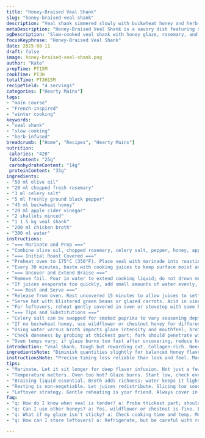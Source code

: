 ```yaml
---
title: "Honey-Braised Veal Shank"
slug: "honey-braised-veal-shank"
description: "Veal shank simmered slowly with buckwheat honey and herb-infused olive oil. Marinated hours, roasted covered then uncovered to build layers of flavor and gelatinous texture. Raspberry vinegar replaced with apple cider for sharper acidity. Mint swapped to rosemary for earthier herb notes. Garlic replaced by shallots for gentle sweetness. Slow braise with intermittent glazing for glossy finish. Adjust water and broth for pan juices. Cook time tuned by feel not clock. Serve sliced, bathing in reduced jus alongside lightly steamed green beans or carrots to balance richness."
metaDescription: "Honey-Braised Veal Shank is a savory dish featuring slow-cooked veal with a sweet honey glaze and earthy rosemary notes."
ogDescription: "Slow-cooked veal shank with honey glaze, rosemary, and apple cider vinegar brings depth to your table. Perfect for a hearty meal."
focusKeyphrase: "Honey-Braised Veal Shank"
date: 2025-08-11
draft: false
image: honey-braised-veal-shank.png
author: "Kate"
prepTime: PT15M
cookTime: PT3H
totalTime: PT3H15M
recipeYield: "4 servings"
categories: ["Hearty Mains"]
tags:
- "main course"
- "French-inspired"
- "winter cooking"
keywords:
- "veal shank"
- "slow cooking"
- "herb-infused"
breadcrumb: ["Home", "Recipes", "Hearty Mains"]
nutrition: 
 calories: "420"
 fatContent: "25g"
 carbohydrateContent: "14g"
 proteinContent: "35g"
ingredients:
- "50 ml olive oil"
- "20 ml chopped fresh rosemary"
- "3 ml celery salt"
- "5 ml freshly ground black pepper"
- "45 ml buckwheat honey"
- "20 ml apple cider vinegar"
- "2 shallots minced"
- "1 1.5 kg veal shank"
- "200 ml chicken broth"
- "300 ml water"
instructions:
- "=== Marinate and Prep ==="
- "Combine olive oil, chopped rosemary, celery salt, pepper, honey, apple cider vinegar, and minced shallots in bowl. Pour over veal shank. Cover and refrigerate 2 to 3 hours—longer for boldness but watch mint substitute's potency or rosemary will overpower. Pat shank dry before roasting; wet surface steams instead of browns."
- "=== Initial Roast Covered ==="
- "Preheat oven to 175°C (350°F). Place veal with marinade into roasting pan. Add chicken broth only. Cover tightly with foil to trap moisture and melt connective tissues slowly. Roast 1 hour 50 minutes. Spongy, yielding texture near bone signals collagen breakdown."
- "Every 30 minutes, baste with cooking juices to keep surface moist and honey caramelizing gently."
- "=== Uncover and Extend Braise ==="
- "Remove foil. Pour in water to extend cooking liquid; do not drown meat. Roast uncovered 1 hour 10 minutes, basting periodically. Visible reduction of liquid and surface tautness cues final stage. Skin begins sheen, sticky and set from honey glaze."
- "If juices evaporate too quickly, add small amounts of water evenly, avoiding dilution of flavors."
- "=== Rest and Serve ==="
- "Release from oven. Rest uncovered 15 minutes to allow juices to settle. Slice across grain; tender strands should fall apart subtly but hold shape. Pour pan juices liberally over slices."
- "Serve hot with blistered green beans or glazed carrots. Acid in vinegar cuts honey’s stickiness. Rosemary’s piney notes give earth balance. "
- "For leftovers, reheat gently covered in oven or stovetop with some broth to keep moist. Overheating dries meat."
- "=== Tips and Substitutions ==="
- "Celery salt can be swapped for smoked paprika to vary seasoning depth; elevates sweetness differently. Shallots add mellow background where garlic might dominate; swap carefully."
- "If no buckwheat honey, use wildflower or chestnut honey for different aroma but expect lighter color glaze."
- "Using water versus broth impacts glaze intensity and mouthfeel; broth fattiness draws richness from veal fat."
- "Check doneness by probing at thickest part; fork should penetrate with pleasant resistance but not mushy. Avoid undercooking connective tissues—they need time to break down."
- "Oven temps vary; if glaze burns too fast after uncovering, reduce heat slightly or tent loosely with foil."
introduction: "Veal shank, tough but rewarding cut. Collagen-rich. Needs low, slow fire, patience over speed. Honey glaze adds sticky-sweet punch tempered by herbs and acid. Rosemary picks through rustic richness better than mint’s brightness here. Apple cider vinegar sharper bite than raspberry's fruity sweetness. Slow roasting in broth keeps meat moist. Uncovering mid-way helps build color and texture. Marinating softens fibers and infuses honey-herb flavors deep, but don't rush. You’ll notice sweet aroma turns syrupy as crust forms. Cook hours, not minutes. Watch juices, baste often. Let meat speak after resting. Slicing reveals tender strands still firm. Serve with crisp veggies that cut richness. Proper timing essential—or tough, dry result. Know your oven, trust your senses."
ingredientsNote: "Diminish quantities slightly for balanced honey flavor without sugary overtake. Rosemary instead of mint provides earthiness, complements gamey veal better. Celery salt adds subtle vegetal undertone; smoked paprika can be alternate for smoky complexity. Shallots fine mince instead of garlic softens allium sharpness. Buckwheat honey most distinctive, but use what’s on hand—expect variance in glaze color. Broth may be homemade or store-bought; low-sodium preferred to control saltiness. Water introduced halfway to lengthen braising liquid and encourage glaze concentration, avoid drying. Measure seasoning roughly; aim to taste mid-marinade stage and adjust next time accordingly."
instructionsNote: "Precise timing less reliable than look and feel. Marinade long enough to let honey dissolve into meat fibers; refrigerate covered for at least two hours. Roasting low temp breaks down connective tissue slowly, avoids tough crust or drying. Cover tightly to trap steam and collagen extraction. Basting takes priority — spoon juices often to maintain moisture and build glaze. Remove foil to allow caramelization and reduce liquid to glossy sauce. Watch carefully; too dry means tough crust. Add small water increments rather than all at once to maintain flavor concentration. Rest meat uncovered—surface firm to touch but juices still visible beneath. Slice thin or thick depending on texture, serve immediately. Leftovers require gentle reheating, preferably covered with broth to prevent drying. Simple veggie side helps balance honey richness. Don't rush any step; this cut demands patience."
tips:
- "Marinate. Let it sit longer for deep flavor infusion. Not just a few hours; overnight might be best. Monitor rosemary; can overpower if too much. Garlic swapped for shallots makes a difference—gentler sweetness."
- "Temperature matters. Oven too hot? Glaze burns. Start low, check every so often. Baste to keep moisture. Glisten and stickiness are what you want. Anticipate gradual changes—meat texture shifts tell you the story."
- "Braising liquid essential. Broth adds richness; water keeps it light. Balance is key—don't drown. Add in stages. Too much at once dilutes flavors. Juices concentrate as the process continues. Watch the appearance; sheen means progress."
- "Resting is non-negotiable. Let juices redistribute. Slicing too soon leads to dryness. 15 minutes uncovered is critical. Look for subtle firmness; you want tender but intact strands. Avoid rushing; each step counts."
- "Leftover strategy. Gentle reheating is your friend. Always cover in broth to prevent drying out. Stovetop, oven, both work. Adjust heat; low is best. Check regularly; texture should remain inviting."
faq:
- "q: How do I know when veal is tender? a: Probe thickest part; should yield to fork, not mushy. Feel the resistance. Visual cues; meat should glisten. Juicy appearance signals doneness."
- "q: Can I use other honeys? a: Yes, wildflower or chestnut is fine. Expect lighter glaze. Color varies by honey type. Flavor too; adjust quantities to taste. Monitor sweetness level."
- "q: What if my glaze isn't sticky? a: Check cooking time and temp. More basting might help. Reduce liquid down further. Keep an eye on your oven; burn risk increases when uncovering."
- "q: How can I store leftovers? a: Refrigerate, but be careful with reheating. Options include stovetop covered with broth or oven slowly. Avoid direct heat. Maintain moisture; that’s the goal."

---
```

